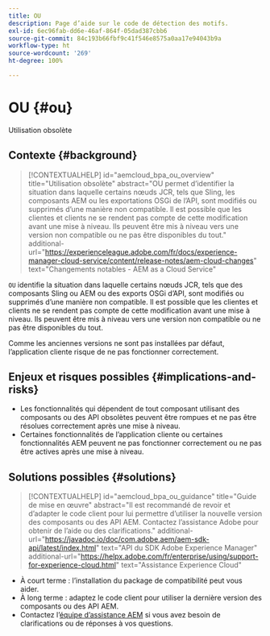 ```yaml
---
title: OU
description: Page d’aide sur le code de détection des motifs.
exl-id: 6ec96fab-dd6e-46af-864f-05dad387cbb6
source-git-commit: 84c193b66fbf9c41f546e8575a0aa17e94043b9a
workflow-type: ht
source-wordcount: '269'
ht-degree: 100%

---
```


# OU {#ou}

Utilisation obsolète

## Contexte {#background}

>[!CONTEXTUALHELP]
>id="aemcloud_bpa_ou_overview"
>title="Utilisation obsolète"
>abstract="OU permet d’identifier la situation dans laquelle certains nœuds JCR, tels que Sling, les composants AEM ou les exportations OSGi de l’API, sont modifiés ou supprimés d’une manière non compatible. Il est possible que les clientes et clients ne se rendent pas compte de cette modification avant une mise à niveau. Ils peuvent être mis à niveau vers une version non compatible ou ne pas être disponibles du tout."
>additional-url="https://experienceleague.adobe.com/fr/docs/experience-manager-cloud-service/content/release-notes/aem-cloud-changes" text="Changements notables - AEM as a Cloud Service"

`OU` identifie la situation dans laquelle certains nœuds JCR, tels que des composants Sling ou AEM ou des exports OSGi d’API, sont modifiés ou supprimés d’une manière non compatible. Il est possible que les clientes et clients ne se rendent pas compte de cette modification avant une mise à niveau. Ils peuvent être mis à niveau vers une version non compatible ou ne pas être disponibles du tout.

Comme les anciennes versions ne sont pas installées par défaut, l’application cliente risque de ne pas fonctionner correctement.

## Enjeux et risques possibles {#implications-and-risks}

* Les fonctionnalités qui dépendent de tout composant utilisant des composants ou des API obsolètes peuvent être rompues et ne pas être résolues correctement après une mise à niveau.
* Certaines fonctionnalités de l’application cliente ou certaines fonctionnalités AEM peuvent ne pas fonctionner correctement ou ne pas être actives après une mise à niveau.

## Solutions possibles {#solutions}

>[!CONTEXTUALHELP]
>id="aemcloud_bpa_ou_guidance"
>title="Guide de mise en œuvre"
>abstract="Il est recommandé de revoir et d’adapter le code client pour lui permettre d’utiliser la nouvelle version des composants ou des API AEM. Contactez l’assistance Adobe pour obtenir de l’aide ou des clarifications."
>additional-url="https://javadoc.io/doc/com.adobe.aem/aem-sdk-api/latest/index.html" text="API du SDK Adobe Experience Manager"
>additional-url="https://helpx.adobe.com/fr/enterprise/using/support-for-experience-cloud.html" text="Assistance Experience Cloud"

* À court terme : l’installation du package de compatibilité peut vous aider.
* À long terme : adaptez le code client pour utiliser la dernière version des composants ou des API AEM.
* Contactez l’[équipe d’assistance AEM](https://helpx.adobe.com/fr/enterprise/using/support-for-experience-cloud.html) si vous avez besoin de clarifications ou de réponses à vos questions.
